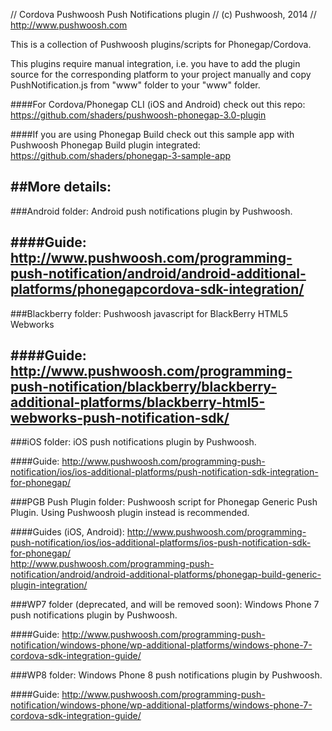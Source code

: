 // Cordova Pushwoosh Push Notifications plugin
// (c) Pushwoosh, 2014
// http://www.pushwoosh.com

This is a collection of Pushwoosh plugins/scripts for Phonegap/Cordova.

This plugins require manual integration, i.e. you have to add the plugin source for the corresponding platform to your project manually and copy PushNotification.js from "www" folder to your "www" folder.

####For Cordova/Phonegap CLI (iOS and Android) check out this repo:
https://github.com/shaders/pushwoosh-phonegap-3.0-plugin

####If you are using Phonegap Build check out this sample app with Pushwoosh Phonegap Build plugin integrated:
https://github.com/shaders/phonegap-3-sample-app

##More details:
---------------------------------------------------

###Android folder:
Android push notifications plugin by Pushwoosh.

####Guide:
http://www.pushwoosh.com/programming-push-notification/android/android-additional-platforms/phonegapcordova-sdk-integration/
---------------------------------------------------
###Blackberry folder:
Pushwoosh javascript for BlackBerry HTML5 Webworks

####Guide:
http://www.pushwoosh.com/programming-push-notification/blackberry/blackberry-additional-platforms/blackberry-html5-webworks-push-notification-sdk/
---------------------------------------------------
###iOS folder:
iOS push notifications plugin by Pushwoosh.

####Guide:
http://www.pushwoosh.com/programming-push-notification/ios/ios-additional-platforms/push-notification-sdk-integration-for-phonegap/

###PGB Push Plugin folder:
Pushwoosh script for Phonegap Generic Push Plugin. Using Pushwoosh plugin instead is recommended.

####Guides (iOS, Android):
http://www.pushwoosh.com/programming-push-notification/ios/ios-additional-platforms/ios-push-notification-sdk-for-phonegap/  
http://www.pushwoosh.com/programming-push-notification/android/android-additional-platforms/phonegap-build-generic-plugin-integration/

###WP7 folder (deprecated, and will be removed soon):
Windows Phone 7 push notifications plugin by Pushwoosh.

####Guide:
http://www.pushwoosh.com/programming-push-notification/windows-phone/wp-additional-platforms/windows-phone-7-cordova-sdk-integration-guide/

###WP8 folder:
Windows Phone 8 push notifications plugin by Pushwoosh.

####Guide:
http://www.pushwoosh.com/programming-push-notification/windows-phone/wp-additional-platforms/windows-phone-7-cordova-sdk-integration-guide/
